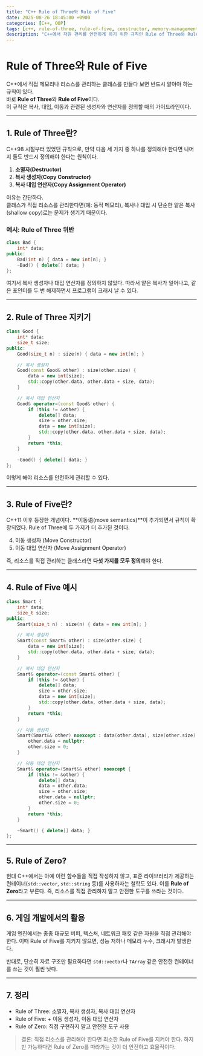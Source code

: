 ```yaml
---
title: "C++ Rule of Three와 Rule of Five"
date: 2025-08-26 18:45:00 +0900
categories: [C++, OOP]
tags: [c++, rule-of-three, rule-of-five, constructor, memory-management]
description: "C++에서 자원 관리를 안전하게 하기 위한 규칙인 Rule of Three와 Rule of Five를 코드 예제와 함께 정리한다"
---
```


# Rule of Three와 Rule of Five

C++에서 직접 메모리나 리소스를 관리하는 클래스를 만들다 보면 반드시 알아야 하는 규칙이 있다.  
바로 **Rule of Three**와 **Rule of Five**이다.  
이 규칙은 복사, 대입, 이동과 관련된 생성자와 연산자를 정의할 때의 가이드라인이다.

---

## 1. Rule of Three란?

C++98 시절부터 있었던 규칙으로, 만약 다음 세 가지 중 하나를 정의해야 한다면 나머지 둘도 반드시 정의해야 한다는 원칙이다.

1. **소멸자(Destructor)**  
2. **복사 생성자(Copy Constructor)**  
3. **복사 대입 연산자(Copy Assignment Operator)**  

이유는 간단하다.  
클래스가 직접 리소스를 관리한다면(예: 동적 메모리), 복사나 대입 시 단순한 얕은 복사(shallow copy)로는 문제가 생기기 때문이다.

### 예시: Rule of Three 위반
```cpp
class Bad {
    int* data;
public:
    Bad(int n) { data = new int[n]; }
    ~Bad() { delete[] data; }
};
````

여기서 복사 생성자나 대입 연산자를 정의하지 않았다.
따라서 얕은 복사가 일어나고, 같은 포인터를 두 번 해제하면서 프로그램이 크래시 날 수 있다.

---

## 2. Rule of Three 지키기

```cpp
class Good {
    int* data;
    size_t size;
public:
    Good(size_t n) : size(n) { data = new int[n]; }

    // 복사 생성자
    Good(const Good& other) : size(other.size) {
        data = new int[size];
        std::copy(other.data, other.data + size, data);
    }

    // 복사 대입 연산자
    Good& operator=(const Good& other) {
        if (this != &other) {
            delete[] data;
            size = other.size;
            data = new int[size];
            std::copy(other.data, other.data + size, data);
        }
        return *this;
    }

    ~Good() { delete[] data; }
};
```

이렇게 해야 리소스를 안전하게 관리할 수 있다.

---

## 3. Rule of Five란?

C++11 이후 등장한 개념이다.
\*\*이동语(move semantics)\*\*이 추가되면서 규칙이 확장되었다.
Rule of Three에 두 가지가 더 추가된 것이다.

4. 이동 생성자 (Move Constructor)
5. 이동 대입 연산자 (Move Assignment Operator)

즉, 리소스를 직접 관리하는 클래스라면 **다섯 가지를 모두 정의**해야 한다.

---

## 4. Rule of Five 예시

```cpp
class Smart {
    int* data;
    size_t size;
public:
    Smart(size_t n) : size(n) { data = new int[n]; }

    // 복사 생성자
    Smart(const Smart& other) : size(other.size) {
        data = new int[size];
        std::copy(other.data, other.data + size, data);
    }

    // 복사 대입 연산자
    Smart& operator=(const Smart& other) {
        if (this != &other) {
            delete[] data;
            size = other.size;
            data = new int[size];
            std::copy(other.data, other.data + size, data);
        }
        return *this;
    }

    // 이동 생성자
    Smart(Smart&& other) noexcept : data(other.data), size(other.size) {
        other.data = nullptr;
        other.size = 0;
    }

    // 이동 대입 연산자
    Smart& operator=(Smart&& other) noexcept {
        if (this != &other) {
            delete[] data;
            data = other.data;
            size = other.size;
            other.data = nullptr;
            other.size = 0;
        }
        return *this;
    }

    ~Smart() { delete[] data; }
};
```

---

## 5. Rule of Zero?

현대 C++에서는 아예 이런 함수들을 직접 작성하지 않고, 표준 라이브러리가 제공하는 컨테이너(`std::vector`, `std::string` 등)를 사용하자는 철학도 있다.
이를 **Rule of Zero**라고 부른다.
즉, 리소스를 직접 관리하지 말고 안전한 도구를 쓰라는 것이다.

---

## 6. 게임 개발에서의 활용

게임 엔진에서는 종종 대규모 버퍼, 텍스처, 네트워크 패킷 같은 자원을 직접 관리해야 한다.
이때 Rule of Five를 지키지 않으면, 성능 저하나 메모리 누수, 크래시가 발생한다.

반대로, 단순히 자료 구조만 필요하다면 `std::vector`나 `TArray` 같은 안전한 컨테이너를 쓰는 것이 훨씬 낫다.

---

## 7. 정리

* Rule of Three: 소멸자, 복사 생성자, 복사 대입 연산자
* Rule of Five: + 이동 생성자, 이동 대입 연산자
* Rule of Zero: 직접 구현하지 말고 안전한 도구 사용

> 결론: 직접 리소스를 관리해야 한다면 최소한 Rule of Five를 지켜야 한다.
> 하지만 가능하다면 Rule of Zero를 따라가는 것이 더 안전하고 효율적이다.
